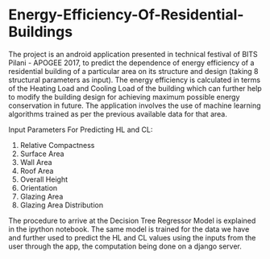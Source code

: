# Energy-Efficiency-Of-Residential-Buildings
The project is an android application presented in technical festival of BITS Pilani - APOGEE 2017, to predict the dependence of energy efficiency of a residential building of a particular area on its structure and design (taking 8 structural parameters as input). The energy efficiency is calculated in terms of the Heating Load and Cooling Load of the building which can further help to modify the building design for achieving maximum possible energy conservation in future. The application involves the use of machine learning algorithms trained as per the previous available data for that area.

Input Parameters For Predicting HL and CL:
1. Relative Compactness  
2. Surface Area 
3. Wall Area  
4. Roof Area  
5. Overall Height  
6. Orientation 
7. Glazing Area  
8. Glazing Area Distribution 

The procedure to arrive at the Decision Tree Regressor Model is explained in the ipython notebook. The same model is trained for the data we have and further used to predict the HL and CL values using the inputs from the user through the app, the computation being done on a django server.
